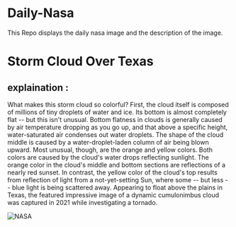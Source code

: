 # Daily-Nasa

This Repo displays the daily nasa image and the description of the image.

<!--NASA-->
# Storm Cloud Over Texas
## explaination :

What makes this storm cloud so colorful?  First, the cloud itself is composed of millions of tiny droplets of water and ice.  Its bottom is almost completely flat -- but this isn't unusual.  Bottom flatness in clouds is generally caused by air temperature dropping as you go up, and that above a specific height, water-saturated air condenses out water droplets.  The shape of the cloud middle is caused by a water-droplet-laden column of air being blown upward.  Most unusual, though, are the orange and yellow colors.  Both colors are caused by the cloud's water drops reflecting sunlight. The orange color in the cloud's middle and bottom sections are reflections of a nearly red sunset.  In contrast, the yellow color of the cloud's top results from reflection of light from a not-yet-setting Sun, where some -- but less -- blue light is being scattered away. Appearing to float above the plains in Texas, the featured impressive image of a dynamic cumulonimbus cloud was captured in 2021 while investigating a tornado.

![NASA](https://apod.nasa.gov/apod/image/2408/StormCloud_Rowe_960.jpg)
<!--/NASA-->